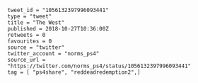 ```
tweet_id = "1056132397996093441"
type = "tweet"
title = "The West"
published = 2018-10-27T10:36:00Z
retweets = 0
favourites = 0
source = "twitter"
twitter_account = "norms_ps4"
source_url = "https://twitter.com/norms_ps4/status/1056132397996093441"
tag = [ "ps4share", "reddeadredemption2",]
```

<p class='image'><img src='http://mnf.m17s.net/2018/10/27/Dqgi0NOWoAE0T8C.jpg' alt=''></p>

